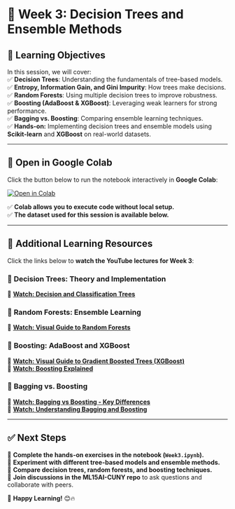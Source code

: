 # 📌 Week 3: Decision Trees and Ensemble Methods  

## 🎯 Learning Objectives  
In this session, we will cover:  
✅ **Decision Trees**: Understanding the fundamentals of tree-based models.  
✅ **Entropy, Information Gain, and Gini Impurity**: How trees make decisions.  
✅ **Random Forests**: Using multiple decision trees to improve robustness.  
✅ **Boosting (AdaBoost & XGBoost)**: Leveraging weak learners for strong performance.  
✅ **Bagging vs. Boosting**: Comparing ensemble learning techniques.  
✅ **Hands-on:** Implementing decision trees and ensemble models using **Scikit-learn** and **XGBoost** on real-world datasets.  

---

## 📂 Open in Google Colab  
Click the button below to run the notebook interactively in **Google Colab**:  

[![Open in Colab](https://colab.research.google.com/assets/colab-badge.svg)](https://colab.research.google.com/github/PKhosravi-CityTech/ML15AI-CUNY/blob/main/Week3/Week3.ipynb)  

✅ **Colab allows you to execute code without local setup.**  
✅ **The dataset used for this session is available below.**  

---

## 🎥 Additional Learning Resources  

Click the links below to **watch the YouTube lectures for Week 3**:  

### 🔹 **Decision Trees: Theory and Implementation**  
📌 **[Watch: Decision and Classification Trees](https://youtu.be/_L39rN6gz7Y?si=FqYTTprD23Z4kiMx)**  

### 🔹 **Random Forests: Ensemble Learning**  
📌 **[Watch: Visual Guide to Random Forests](https://youtu.be/zs6yHVtxyv8?si=Z7zGVMB1evGDVvZk)**  

### 🔹 **Boosting: AdaBoost and XGBoost**  
📌 **[Watch: Visual Guide to Gradient Boosted Trees (XGBoost)](https://youtu.be/cIbj0WuK41w?si=gyNdD6MtvpZW0h7t)**  
📌 **[Watch: Boosting Explained](https://youtu.be/TyvYZ26alZs?si=-X6Be2Xf86Lp-uqG)**  

### 🔹 **Bagging vs. Boosting**  
📌 **[Watch: Bagging vs Boosting - Key Differences](https://youtu.be/GM3CDQfQ4sw?si=DPSxOZeUphK-bkFM)**  
📌 **[Watch: Understanding Bagging and Boosting](https://youtu.be/tjy0yL1rRRU?si=hoXgppflPeoNZq-0)**  

---

## ✅ Next Steps  
📌 **Complete the hands-on exercises in the notebook (`Week3.ipynb`).**  
📌 **Experiment with different tree-based models and ensemble methods.**  
📌 **Compare decision trees, random forests, and boosting techniques.**  
📌 **Join discussions in the ML15AI-CUNY repo** to ask questions and collaborate with peers.  

🚀 **Happy Learning!** 😊🔥  
